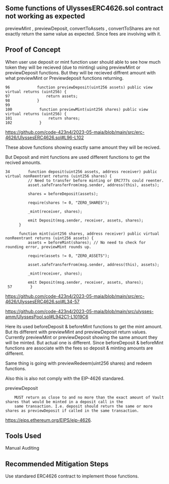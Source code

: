 ## Some functions of UlyssesERC4626.sol contract not working as expected

previewMint , previewDeposit, convertToAssets , convertToShares are not exactly return the same value as expected. Since fees are
involving with it.

## Proof of Concept

When user use deposit or mint function user should able to see how much token they will be recieved (due to minting) using
previewMint or previewDeposit functions. But they will be recieved diffrent amount with what previewMint or Previewdeposit
functions returning.

    96            function previewDeposit(uint256 assets) public view virtual returns (uint256) {
    97                return assets;
    98            }
    99        
    100            function previewMint(uint256 shares) public view virtual returns (uint256) {
    101                return shares;
    102            }

 https://github.com/code-423n4/2023-05-maia/blob/main/src/erc-4626/UlyssesERC4626.sol#L96-L102   

These above functions showing exactly same amount they will be recived. 

But Deposit and mint functions are used different functions to get the recived amounts. 


    34        function deposit(uint256 assets, address receiver) public virtual nonReentrant returns (uint256 shares) {
              // Need to transfer before minting or ERC777s could reenter.
              asset.safeTransferFrom(msg.sender, address(this), assets);
      
              shares = beforeDeposit(assets);
      
              require(shares != 0, "ZERO_SHARES");
      
              _mint(receiver, shares);
      
              emit Deposit(msg.sender, receiver, assets, shares);
          }
      
          function mint(uint256 shares, address receiver) public virtual nonReentrant returns (uint256 assets) {
              assets = beforeMint(shares); // No need to check for rounding error, previewMint rounds up.
      
              require(assets != 0, "ZERO_ASSETS");
      
              asset.safeTransferFrom(msg.sender, address(this), assets);
      
              _mint(receiver, shares);
      
              emit Deposit(msg.sender, receiver, assets, shares);
     57        }

https://github.com/code-423n4/2023-05-maia/blob/main/src/erc-4626/UlyssesERC4626.sol#L34-57

https://github.com/code-423n4/2023-05-maia/blob/main/src/ulysses-amm/UlyssesPool.sol#L942C1-L1019C6

  Here its used beforeDeposit & beforeMint functions to get the mint amount. But its different with previewMint and previewDeposit
  return values. Currently previewMint or previewDeposit showing the same amount they will be minted. But actual one is different.
  Since beforeDeposit & beforeMint functions are associate with the fees so deposit & minting amounts are different. 

 Same thing is going with previewRedeem(uint256 shares) and redeem functions. 

Also this is also not comply with the EIP-4626 standared. 

previewDeposit

        MUST return as close to and no more than the exact amount of Vault shares that would be minted in a deposit call in the
        same transaction. I.e. deposit should return the same or more shares as previewDeposit if called in the same transaction.

https://eips.ethereum.org/EIPS/eip-4626. 


## Tools Used
Manual Auditing

## Recommended Mitigation Steps

Use standared ERC4626 contract to implement those functions.





  

  

  
  

  
    

  









